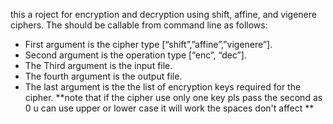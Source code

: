 this a roject for encryption and decryption using shift, affine, and
vigenere ciphers.
The should be callable from command line as follows:
- First argument is the cipher type [“shift”,”affine”,”vigenere”].
- Second argument is the operation type [“enc”, “dec”].
- The Third argument is the input file.
- The fourth argument is the output file.
- The last argument is the the list of encryption keys required for the cipher.
**note that if the cipher use only one key pls pass the second as 0 
u can use upper or lower case it will work 
the spaces don't affect **
